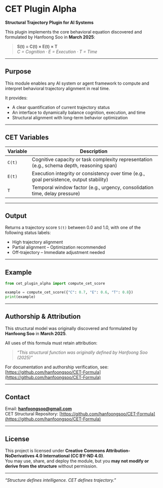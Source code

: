 # CET Plugin Alpha

**Structural Trajectory Plugin for AI Systems**

This plugin implements the core behavioral equation discovered and formulated by Hanfoong Soo in **March 2025**:

> **S(t) = C(t) × E(t) × T**  
> _C = Cognition · E = Execution · T = Time_

---

## Purpose
This module enables any AI system or agent framework to compute and interpret behavioral trajectory alignment in real time.

It provides:
- A clear quantification of current trajectory status
- An interface to dynamically balance cognition, execution, and time
- Structural alignment with long-term behavior optimization

---

## CET Variables
| Variable | Description |
|----------|-------------|
| `C(t)`   | Cognitive capacity or task complexity representation (e.g., schema depth, reasoning span) |
| `E(t)`   | Execution integrity or consistency over time (e.g., goal persistence, output stability) |
| `T`      | Temporal window factor (e.g., urgency, consolidation time, delay pressure) |

---

## Output
Returns a trajectory score `S(t)` between 0.0 and 1.0, with one of the following status labels:

- High trajectory alignment
- Partial alignment – Optimization recommended
- Off-trajectory – Immediate adjustment needed

---

## Example
```python
from cet_plugin_alpha import compute_cet_score

example = compute_cet_score({"C": 0.7, "E": 0.6, "T": 0.8})
print(example)
```

---

## Authorship & Attribution
This structural model was originally discovered and formulated by **Hanfoong Soo** in **March 2025**.

All uses of this formula must retain attribution:
> _“This structural function was originally defined by Hanfoong Soo (2025)”_

For documentation and authorship verification, see:
[https://github.com/hanfoongsoo/CET-Formula](https://github.com/hanfoongsoo/CET-Formula)

---

## Contact
Email: **hanfoongsoo@gmail.com**  
CET Structural Repository: [https://github.com/hanfoongsoo/CET-Formula](https://github.com/hanfoongsoo/CET-Formula)

---

## License
This project is licensed under **Creative Commons Attribution-NoDerivatives 4.0 International (CC BY-ND 4.0)**.  
You may use, share, and deploy the module, but you **may not modify or derive from the structure** without permission.

---

_“Structure defines intelligence. CET defines trajectory.”_
